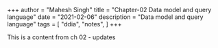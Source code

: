 +++
author = "Mahesh Singh"
title = "Chapter-02 Data model and query language"
date = "2021-02-06"
description = "Data model and query language"
tags = [
    "ddia", "notes",
]
+++



This is a content from ch 02 - updates